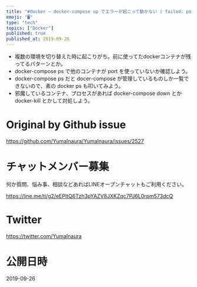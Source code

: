 ```yaml
---
title: "#docker – docker-compose up でエラーが起こって動かない ( failed: port is already al"
emoji: "🖥"
type: "tech"
topics: ["Docker"]
published: true
published_at: 2019-09-26
---
```


- 複数の環境を切り替えた時に起こりがち。前に使ってたdockerコンテナが残ってるパターンとか。
- docker-compose ps で他のコンテナが port を使っていないか確認しよう。
- docker-compose ps だと docer-compose が管理しているものしか一覧できないので、素の docker ps も叩いてみよう。
- 邪魔しているコンテナ、プロセスがあれば docker-compose down とか docker-kill とかして対処しよう。


# Original by Github issue

https://github.com/YumaInaura/YumaInaura/issues/2527








<!-- Update From Qiita API -->

# チャットメンバー募集


何か質問、悩み事、相談などあればLINEオープンチャットもご利用ください。

https://line.me/ti/g2/eEPltQ6Tzh3pYAZV8JXKZqc7PJ6L0rpm573dcQ





# Twitter


https://twitter.com/YumaInaura


<!-- Update From Qiita API -->



# 公開日時

2019-09-26
